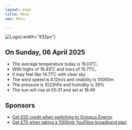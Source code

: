 ```yaml
---
layout: page
title: Menu
seo: Menu

---
```


![Logo](/images/logo.jpg){:width="832px"}

<!-- weather_marker starts -->
## On Sunday, 06 April 2025

- The average temperature today is 16.03˚C,
- With highs of 16.49˚C and lows of 15.71˚C,
- It may feel like 14.71˚C with clear sky
- The wind speed is 4.12m/s and visibility is 10000m
- The pressure is 1023hPa and humidity is 39%
- The sun will rise at 05:31 and set at 18:49

<!-- weather_marker ends -->

## Sponsors

- [Get £50 credit when switching to Octopus Energy](https://bit.ly/3oD1nnS)
- [Get £75 when taking a 1000mb YouFibre broadband plan](https://aklam.io/91zWhU?)



